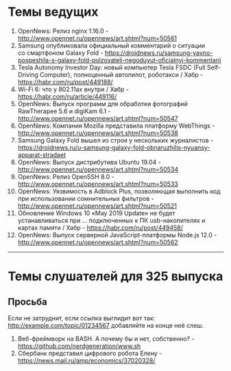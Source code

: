 # Темы ведущих 
1. OpenNews: Релиз nginx 1.16.0 - http://www.opennet.ru/opennews/art.shtml?num=50561
1. Samsung опубликовала официальный комментарий о ситуации со смартфоном Galaxy Fold - https://droidnews.ru/samsung-yavno-pospeshila-s-galaxy-fold-polzovateli-negoduyut-oficialnyj-kommentarij
1. Tesla Autonomy Investor Day: новый компьютер Tesla FSDC (Full Self-Driving Computer), полноценный автопилот, роботакси / Хабр - https://habr.com/ru/post/449188/
1. Wi-Fi 6: что у 802.11ax внутри / Хабр - https://habr.com/ru/article/449116/
1. OpenNews: Выпуск программ для обработки фотографий RawTherapee 5.6 и digiKam 6.1 - http://www.opennet.ru/opennews/art.shtml?num=50547
1. OpenNews: Компания Mozilla представила платформу WebThings - http://www.opennet.ru/opennews/art.shtml?num=50538
1. Samsung Galaxy Fold вышел из строя у нескольких журналистов - https://droidnews.ru/u-samsung-galaxy-fold-obnaruzhilis-nyuansy-apparat-stradaet
1. OpenNews: Выпуск дистрибутива Ubuntu 19.04 - http://www.opennet.ru/opennews/art.shtml?num=50534
1. OpenNews: Релиз OpenSSH 8.0 - http://www.opennet.ru/opennews/art.shtml?num=50533
1. OpenNews: Уязвимость в Adblock Plus, позволяющая выполнить код при использовании сомнительных фильтров - http://www.opennet.ru/opennews/art.shtml?num=50521
1. Обновление Windows 10 «May 2019 Update» не будет устанавливаться при … подключенных к ПК usb-накопителях и картах памяти / Хабр - https://habr.com/ru/post/449458/
1. OpenNews: Выпуск серверной JavaScript-платформы Node.js 12.0 - http://www.opennet.ru/opennews/art.shtml?num=50562
---
# Темы слушателей для 325 выпуска
## Просьба
Если не затруднит, если ссылка выглидит вот так: http://example.com/topic/01234567 добавляйте на конце неё слеш.

1. Веб-фреймворк на BASH. А почему бы и нет, собственно? - https://github.com/nerdgeneration/www.sh
1. Сбербанк представил цифрового робота Елену - https://news.mail.ru/amp/economics/37020328/
